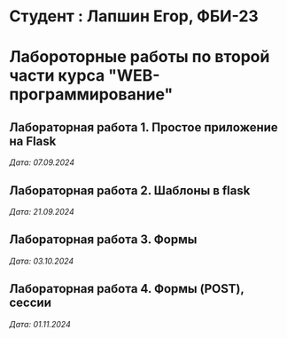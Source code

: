 # Студент : Лапшин Егор, ФБИ-23

# Лабороторные работы по второй части курса "WEB-программирование"

## Лабораторная работа 1. Простое приложение на Flask

*Дата: 07.09.2024*

## Лабораторная работа 2. Шаблоны в flask

*Дата: 21.09.2024*

## Лабораторная работа 3. Формы

*Дата: 03.10.2024*

## Лабораторная работа 4. Формы (POST), сессии

*Дата: 01.11.2024*